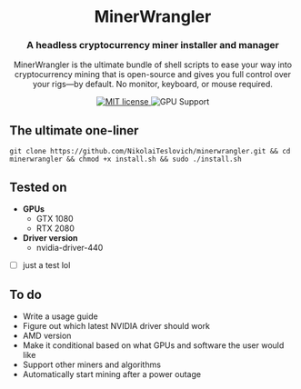 <h1 align="center">
  MinerWrangler
</h1>

<h3 align="center">
  A headless cryptocurrency miner installer and manager
</h3>

<p align="center">
  MinerWrangler is the ultimate bundle of shell scripts to ease your way into cryptocurrency mining that is open-source and gives you full control over your rigs—by default. No monitor, keyboard, or mouse required.
</p>

<p align="center">
  <a href="https://github.com/NikolaiTeslovich/minerwrangler/blob/main/LICENSE">
    <img alt="MIT license" src="https://img.shields.io/github/license/NikolaiTeslovich/minerwrangler">
  </a>
  <img alt="GPU Support" src="https://img.shields.io/badge/GPU-NVIDIA-green">
</p>

## The ultimate one-liner
```
git clone https://github.com/NikolaiTeslovich/minerwrangler.git && cd minerwrangler && chmod +x install.sh && sudo ./install.sh
```

## Tested on
* **GPUs**
  * GTX 1080
  * RTX 2080
* **Driver version**
  * nvidia-driver-440

- [ ] just a test lol

## To do
* Write a usage guide
* Figure out which latest NVIDIA driver should work
* AMD version
* Make it conditional based on what GPUs and software the user would like
* Support other miners and algorithms
* Automatically start mining after a power outage
